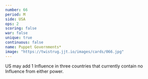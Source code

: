 ```yaml
---
number: 66
period: M
side: USA
ops: 2
scoring: false
war: false
unique: true
continuous: false
name: Puppet Governments*
image: "https://twistrug.jjt.io/images/cards/066.jpg"
---
```

US may add 1 Influence in three countries that currently contain no Influence from either power.
